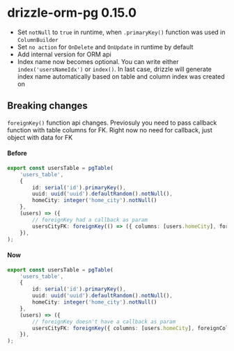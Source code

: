 # drizzle-orm-pg 0.15.0

- Set `notNull` to `true` in runtime, when `.primaryKey()` function was used in `ColumnBuilder`
- Set `no action` for `OnDelete` and `OnUpdate` in runtime by default
- Add internal version for ORM api
- Index name now becomes optional. You can write either `index('usersNameIdx')` or `index()`. In last case, drizzle will generate index name automatically based on table and column index was created on

## Breaking changes
`foreignKey()` function api changes. Previosuly you need to pass callback function with table columns for FK. Right now no need for callback, just object with data for FK

#### Before
```typescript
export const usersTable = pgTable(
	'users_table',
	{
		id: serial('id').primaryKey(),
		uuid: uuid('uuid').defaultRandom().notNull(),
		homeCity: integer('home_city').notNull()
	},
	(users) => ({
		// foreignKey had a callback as param
		usersCityFK: foreignKey(() => ({ columns: [users.homeCity], foreignColumns: [cities.id] })),
	}),
);
```

#### Now
```typescript
export const usersTable = pgTable(
	'users_table',
	{
		id: serial('id').primaryKey(),
		uuid: uuid('uuid').defaultRandom().notNull(),
		homeCity: integer('home_city').notNull()
	},
	(users) => ({
		// foreignKey doesn't have a callback as param
		usersCityFK: foreignKey({ columns: [users.homeCity], foreignColumns: [cities.id] }),
	}),
);
```